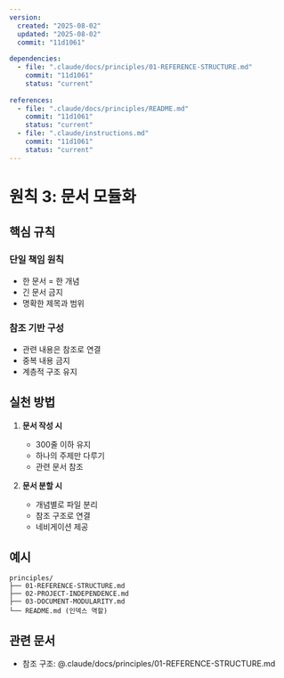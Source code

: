 ```yaml
---
version:
  created: "2025-08-02"
  updated: "2025-08-02"
  commit: "11d1061"
  
dependencies:
  - file: ".claude/docs/principles/01-REFERENCE-STRUCTURE.md"
    commit: "11d1061"
    status: "current"
    
references:
  - file: ".claude/docs/principles/README.md"
    commit: "11d1061"
    status: "current"
  - file: ".claude/instructions.md"
    commit: "11d1061"
    status: "current"
---
```


# 원칙 3: 문서 모듈화

## 핵심 규칙

### 단일 책임 원칙
- 한 문서 = 한 개념
- 긴 문서 금지
- 명확한 제목과 범위

### 참조 기반 구성
- 관련 내용은 참조로 연결
- 중복 내용 금지
- 계층적 구조 유지

## 실천 방법

1. **문서 작성 시**
   - 300줄 이하 유지
   - 하나의 주제만 다루기
   - 관련 문서 참조

2. **문서 분할 시**
   - 개념별로 파일 분리
   - 참조 구조로 연결
   - 네비게이션 제공

## 예시
```
principles/
├── 01-REFERENCE-STRUCTURE.md
├── 02-PROJECT-INDEPENDENCE.md
├── 03-DOCUMENT-MODULARITY.md
└── README.md (인덱스 역할)
```

## 관련 문서
- 참조 구조: @.claude/docs/principles/01-REFERENCE-STRUCTURE.md